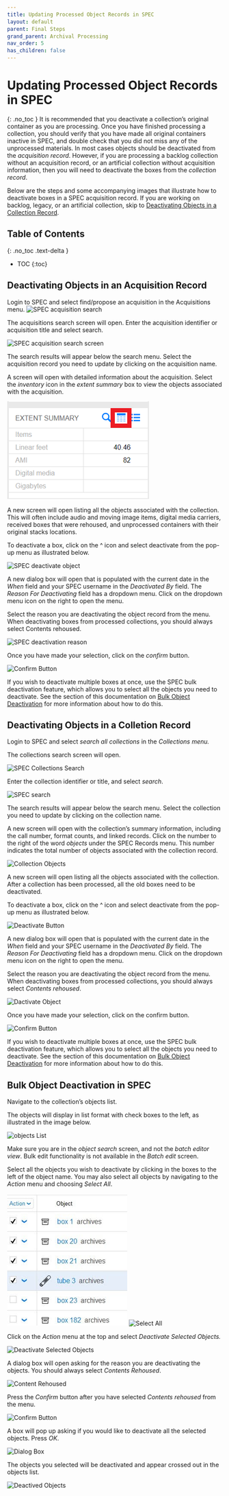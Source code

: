 ```yaml
---
title: Updating Processed Object Records in SPEC
layout: default
parent: Final Steps
grand_parent: Archival Processing
nav_order: 5
has_children: false
---
```

# Updating Processed Object Records in SPEC
{: .no_toc }
It is recommended that you deactivate a collection’s original container as you are processing. Once you have finished processing a collection, you should verify that you have made all original containers inactive in SPEC, and double check that you did not miss any of the unprocessed materials. In most cases objects should be deactivated from the _acquisition record_. However, if you are processing a backlog collection without an acquisition record, or an artificial collection without acquisition information, then you will need to deactivate the boxes from the _collection record_. 

Below are the steps and some accompanying images that illustrate how to deactivate boxes in a SPEC acquisition record. If you are working on backlog, legacy, or an artificial collection, skip to [Deactivating Objects in a Collection Record]().

## Table of Contents
{: .no_toc .text-delta }

- TOC
{:toc}

## Deactivating Objects in an Acquisition Record
Login to SPEC and select find/propose an acquisition in the Acquisitions menu.
![SPEC acquisition search](/Images/96-Spec-acquisition-search.png)

The acquisitions search screen will open. Enter the acquisition identifier or acquisition title and select search.

![SPEC acquisition search screen](/Images/97-acquisition-search-screen.png)

The search results will appear below the search menu. Select the acquisition record you need to update by clicking on the acquisition name.

A screen will open with detailed information about the acquisition. Select the _inventory_ icon in the _extent summary_ box to view the objects associated with the acquisition.

![SPEC extent summary](Images/98-extent-summary.png)

 A new screen will open listing all the objects associated with the collection. This will often include audio and moving image items, digital media carriers, received boxes that were rehoused, and unprocessed containers with their original stacks locations. 

To deactivate a box, click on the ^ icon and select deactivate from the pop-up menu as illustrated below. 

![SPEC deactivate object](/Images/100-SPEC-deactivate.png)

A new dialog box will open that is populated with the current date in the _When_ field and your SPEC username in the _Deactivated By_ field. The _Reason For Deactivating_ field has a dropdown menu. Click on the dropdown menu icon on the right to open the menu.

Select the reason you are deactivating the object record from the menu. When deactivating boxes from processed collections, you should always select Contents rehoused.

![SPEC deactivation reason](/Images/101-SPEC-deactivation-reason.png)

Once you have made your selection, click on the _confirm_ button.

![Confirm Button](/Images/108-confirm-button.png)

If you wish to deactivate multiple boxes at once, use the SPEC bulk deactivation feature, which allows you to select all the objects you need to deactivate. See the section of this documentation on [Bulk Object Deactivation]() for more information about how to do this. 

## Deactivating Objects in a Colletion Record

Login to SPEC and select _search all collections_ in the _Collections menu._

The collections search screen will open.

![SPEC Collections Search](/Images/102-SPEC-Collections-search.png)

Enter the collection identifier or title, and select _search_.

![SPEC search](/Images/103-SPEC-Search.png)

The search results will appear below the search menu. Select the collection you need to update by clicking on the collection name.

A new screen will open with the collection’s summary information, including the call number, format counts, and linked records. Click on the number to the right of the word _objects_ under the SPEC Records menu. This number indicates the total number of objects associated with the collection record.

![Collection Objects](/Images/104-Objects.png)

A new screen will open listing all the objects associated with the collection. After a collection has been processed, all the old boxes need to be deactivated. 

To deactivate a box, click on the ^ icon and select deactivate from the pop-up menu as illustrated below.

![Deactivate Button](/Images/106-Deactivate.png)

A new dialog box will open that is populated with the current date in the _When_ field and your SPEC username in the _Deactivated By_ field. The _Reason For Deactivating_ field has a dropdown menu. Click on the dropdown menu icon on the right to open the menu. 

Select the reason you are deactivating the object record from the menu. When deactivating boxes from processed collections, you should always select _Contents rehoused_.

![Dactivate Object](/Images/107-Object-Deactivate.png)

Once you have made your selection, click on the confirm button.

![Confirm Button](/Images/108-confirm-button.png)

If you wish to deactivate multiple boxes at once, use the SPEC bulk deactivation feature, which allows you to select all the objects you need to deactivate. See the section of this documentation on [Bulk Object Deactivation](https://nypl.github.io/pres-docs/archivalProcessing/updating_processed_object_records_in_SPEC.html#bulk-object-deactivation-in-spec) for more information about how to do this. 

## Bulk Object Deactivation in SPEC

Navigate to the collection’s objects list.

The objects will display in list format with check boxes to the left, as illustrated in the image below. 

![objects List](/Images/109-Objects-List.jpg)

Make sure you are in the _object search_ screen, and not the _batch editor view_. Bulk edit functionality is not available in the _Batch edit_ screen.

Select all the objects you wish to deactivate by clicking in the boxes to the left of the object name. You may also select all objects by navigating to the _Action_ menu and choosing _Select All_.    

![SPEC checkboxes](Images/109-SPEC-checkboxes.jpg) ![Select All](/Images/110-SPEC-Select-all.png)

Click on the _Action_ menu at the top and select _Deactivate Selected Objects._

![Deactivate Selected Objects](/Images/111-Deactivate-Selected-Objects.png)

A dialog box will open asking for the reason you are deactivating the objects. You should always select _Contents Rehoused_.

![Content Rehoused](/Images/112-Content-Rehoused.png)

Press the _Confirm_ button after you have selected _Contents rehoused_ from the menu.

![Confirm Button](/Images/108-confirm-button.png)

A box will pop up asking if you would like to deactivate all the selected objects. Press _OK_.

![Dialog Box](/Images/113-Dialog-Box.jpg)

The objects you selected will be deactivated and appear crossed out in the objects list.

![Deactived Objects](/Images/114-Deactivated-Objects.jpg)